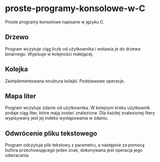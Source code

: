 # proste-programy-konsolowe-w-C
 Proste programy konsolowe napisane w języku C.

## Drzewo
Program wczytuje ciąg liczb od użytkownika i wstawia je do drzewa binarnego. Wypisuje w kolejności malejącej.

## Kolejka
Zaimplementowana struktura kolejki. Podstawowe operacje.

## Mapa liter
Program wczytuje zdanie od użytkownika. W kolejnym kroku użytkownik podaje ciąg liter, które mają zostać znalezione. Dla każdej znalezionej litery wypisywany jest jej indeks występowania w zdaniu.

## Odwrócenie pliku tekstowego
Program odczytuje plik tekstowy z parametru, a następnie za pomocą bufora przechowującego jeden znak, dokonywana jest operacja jego odwracania.
